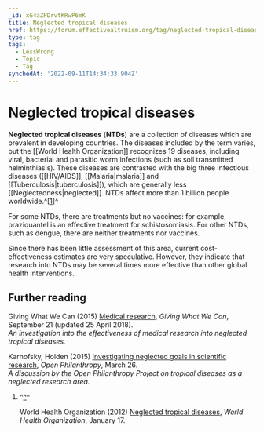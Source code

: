 ```yaml
---
_id: xG4aZPDrvtKRwP6mK
title: Neglected tropical diseases
href: https://forum.effectivealtruism.org/tag/neglected-tropical-diseases
type: tag
tags:
  - LessWrong
  - Topic
  - Tag
synchedAt: '2022-09-11T14:34:33.904Z'
---
```

# Neglected tropical diseases

**Neglected tropical diseases** (**NTDs**) are a collection of diseases which are prevalent in developing countries. The diseases included by the term varies, but the [[World Health Organization]] recognizes 19 diseases, including viral, bacterial and parasitic worm infections (such as soil transmitted helminthiasis). These diseases are contrasted with the big three infectious diseases ([[HIV/AIDS]], [[Malaria|malaria]] and [[Tuberculosis|tuberculosis]]), which are generally less [[Neglectedness|neglected]]. NTDs affect more than 1 billion people worldwide.^[\[1\]](#fnc61qy1vmml)^

For some NTDs, there are treatments but no vaccines: for example, praziquantel is an effective treatment for schistosomiasis. For other NTDs, such as dengue, there are neither treatments nor vaccines.

Since there has been little assessment of this area, current cost-effectiveness estimates are very speculative. However, they indicate that research into NTDs may be several times more effective than other global health interventions.

Further reading
---------------

Giving What We Can (2015) [Medical research](https://www.givingwhatwecan.org/cause/medical-research/), *Giving What We Can*, September 21 (updated 25 April 2018).  
*An investigation into the effectiveness of medical research into neglected tropical diseases.*

Karnofsky, Holden (2015) [Investigating neglected goals in scientific research](https://www.openphilanthropy.org/blog/investigating-neglected-goals-scientific-research), *Open Philanthropy*, March 26.  
*A discussion by the Open Philanthropy Project on tropical diseases as a neglected research area.*

1.  ^**[^](#fnrefc61qy1vmml)**^
    
    World Health Organization (2012) [Neglected tropical diseases](https://www.who.int/news-room/q-a-detail/neglected-tropical-diseases), *World Health Organization*, January 17.
